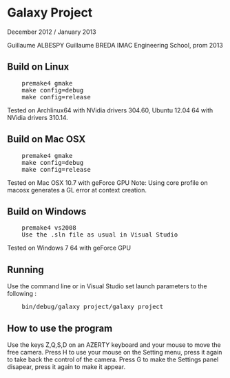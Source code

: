 Galaxy Project
==============
December 2012 / January 2013

Guillaume ALBESPY
Guillaume BREDA
IMAC Engineering School, prom 2013


Build on Linux
--------------
<pre>
	premake4 gmake
	make config=debug
	make config=release
</pre>

Tested on Archlinux64 with NVidia drivers 304.60, Ubuntu 12.04 64 with NVidia drivers 310.14.


Build on Mac OSX
----------------
<pre>
	premake4 gmake
	make config=debug
	make config=release
</pre>

Tested on Mac OSX 10.7 with geForce GPU
Note: Using core profile on macosx generates a GL error at context creation.


Build on Windows
----------------
<pre>
	premake4 vs2008
	Use the .sln file as usual in Visual Studio
</pre>

Tested on Windows 7 64 with geForce GPU


Running
--------
Use the command line or in Visual Studio set launch parameters to the following :
<pre>
	bin/debug/galaxy_project/galaxy_project
</pre>


How to use the program
----------------------
Use the keys Z,Q,S,D on an AZERTY keyboard and your mouse to move the free camera.
Press H to use your mouse on the Setting menu, press it again to take back the control of the camera.
Press G to make the Settings panel disapear, press it again to make it appear.